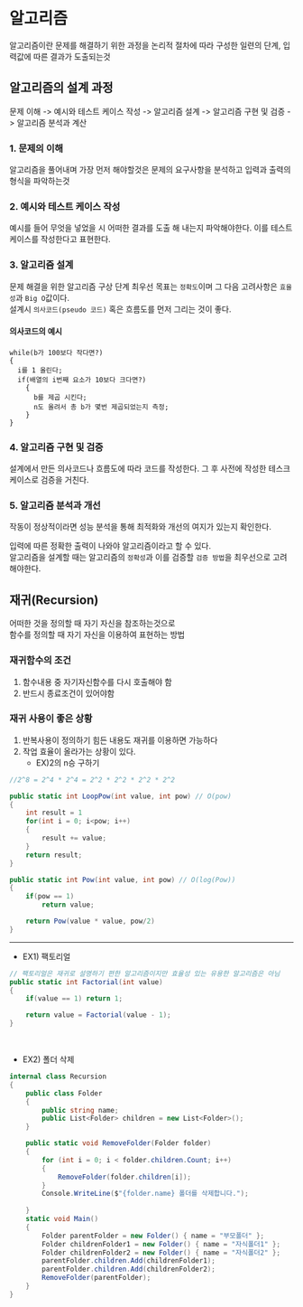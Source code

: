 # 알고리즘

알고리즘이란 문제를 해결하기 위한 과정을 논리적 절차에 따라 구성한 일련의 단계, 입력값에 따른 결과가 도출되는것

## 알고리즘의 설계 과정
문제 이해 -> 예시와 테스트 케이스 작성 -> 알고리즘 설계 -> 알고리즘 구현 및 검증 -> 알고리즘 분석과 계산

### 1. 문제의 이해
알고리즘을 풀어내며 가장 먼저 해야할것은 문제의 요구사항을 분석하고 입력과 출력의 형식을 파악하는것

### 2. 예시와 테스트 케이스 작성
예시를 들어 무엇을 넣었을 시 어떠한 결과를 도출 해 내는지 파악해야한다. 이를 테스트 케이스를 작성한다고 표현한다.

### 3. 알고리즘 설계
문제 해결을 위한 알고리즘 구상 단계
최우선 목표는 `정확도`이며 그 다음 고려사항은 `효율성`과 `Big O`값이다.<br>
설계시 `의사코드(pseudo 코드)` 혹은 흐름도를 먼저 그리는 것이 좋다.

#### 의사코드의 예시
```
while(b가 100보다 작다면?)
{
  i를 1 올린다;
  if(배열의 i번째 요소가 10보다 크다면?)
    {
      b를 제곱 시킨다;
      n도 올려서 총 b가 몇번 제곱되었는지 측정;
    }
}
```

### 4. 알고리즘 구현 및 검증
설계에서 만든 의사코드나 흐름도에 따라 코드를 작성한다. 그 후 사전에 작성한 테스크 케이스로 검증을 거친다.

### 5. 알고리즘 분석과 개선
작동이 정상적이라면 성능 분석을 통해 최적화와 개선의 여지가 있는지 확인한다.

입력에 따른 정확한 출력이 나와야 알고리즘이라고 할 수 있다.   
알고리즘을 설계할 때는 알고리즘의 `정확성`과 이를 검증할 `검증 방법`을 최우선으로 고려해야한다.

## 재귀(Recursion)

어떠한 것을 정의할 때 자기 자신을 참조하는것으로   
함수를 정의할 때 자기 자신을 이용하여 표현하는 방법   

### 재귀함수의 조건
1. 함수내용 중 자기자신함수를 다시 호출해야 함
2. 반드시 종료조건이 있어야함

### 재귀 사용이 좋은 상황
1. 반복사용이 정의하기 힘든 내용도 재귀를 이용하면 가능하다
2. 작업 효율이 올라가는 상황이 있다.
    - EX)2의 n승 구하기
        
```c#
//2^8 = 2^4 * 2^4 = 2^2 * 2^2 * 2^2 * 2^2 

public static int LoopPow(int value, int pow) // O(pow)
{
    int result = 1
    for(int i = 0; i<pow; i++)
    {
        result += value;
    }
    return result;
}

public static int Pow(int value, int pow) // O(log(Pow))
{
    if(pow == 1)
        return value;

    return Pow(value * value, pow/2)
}
```
 

---

- EX1) 팩토리얼
```C#
// 팩토리얼은 재귀로 설명하기 편한 알고리즘이지만 효율성 있는 유용한 알고리즘은 아님
public static int Factorial(int value)
{
    if(value == 1) return 1;

    return value = Factorial(value - 1);
}

```
<br>

- EX2) 폴더 삭제
```C#
internal class Recursion
{
    public class Folder
    {
        public string name;
        public List<Folder> children = new List<Folder>();
    }

    public static void RemoveFolder(Folder folder)
    {        
        for (int i = 0; i < folder.children.Count; i++)
        {
            RemoveFolder(folder.children[i]);
        }
        Console.WriteLine($"{folder.name} 폴더를 삭제합니다.");
            
    }  
    static void Main()
    {
        Folder parentFolder = new Folder() { name = "부모폴더" };
        Folder childrenFolder1 = new Folder() { name = "자식폴더1" };
        Folder childrenFolder2 = new Folder() { name = "자식폴더2" };
        parentFolder.children.Add(childrenFolder1);
        parentFolder.children.Add(childrenFolder2);
        RemoveFolder(parentFolder);
    }
}
```



<!-- 주석-->
